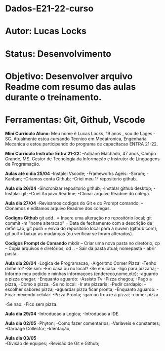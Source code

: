 # Dados-E21-22-curso
# Autor: Lucas Locks
# Status: Desenvolvimento
# Objetivo: Desenvolver arquivo Readme com resumo das aulas durante o treinamento.
# Ferramentas: Git, Github, Vscode

**Mini Curriculo Aluno:**
Meu nome é Lucas Locks, 19 anos , sou de Lages -SC. Atualmente estou cursando Tecnico em Mecatronica, Engenharia Mecanica e estou participando do programa de capacitacao ENTRA 21-22.

**Mini Curriculo Instrutor Entra 21-22:**
-Adriano Machado, 47 anos, Campo Grande, MS, Gestor de Tecnologia da Informação e Instrutor de Linguagens de Programação.

**Aulas até o dia 25/04**
-Instalei Vscode;
-Frameworks Agéis:
 -Scrum;
 -Kanban;
-Criamos conta Github;
-Criei meu 1° repositorio github.

**Aula dia 26/04**
-Sincronizar repositorio github;
-Instalar github desktop;
-Instalar git;
-Criei Arquivo Readme;
-Clonar arquivo Readme do colega.

**Aula dia 27/04**
-Revisamos codigos do Git e do Prompt comando;
-Clonamos e editamos arquivo Readme dos colegas.

   **Codigos Github**
 git add . = Insere uma alteração no repositório local; 
 git commit -m "nome alteracao" = Data de fechamento com a descrição da definição;
 git push = envia do repositorio local para a nuvem (github.com); 
 git pull = baixar as mudanças (ou verificar se foram alterados). 

   **Codigos Prompt de Comando**
mkdir – Criar uma nova pasta no diretório;
cp – Copia arquivos e diretórios;
cd .. - Sair da pasta atual;
nomepasta - abrir pasta.

**Aula dia 28/04**
-Logica de Programacao;
 -Algoritmo Comer Pizza:
  -Tenho dinheiro? 
  -Se sim:
   -Em casa ou no local?
    -Se em casa:
     -ligo para pizzaria;
     -Informo meu pedido e minhas informaçoes (endereco,nome,etc);
     -aguardo a pizza chegar;
      -Enquanto aguardo:
       -Assisto Tv
     -Pizza chegou;
     -Pago a pizza,
     -Como a pizza.
    -Se no local:
     -Ir ate pizzaria;
     -Pedir cardapio;
     -escolher sabores pizza;
     -aguardar pizza ficar pronta;
      -Enquanto aguardo:
       -Ficar mexendo celular.
     -Pizza Pronta;
     -garcon trouxe a pizza;
     -comer pizza.   

  -Se nao: 
   -Fico sem pizza. 

**Aula dia 29/04**
-Introducao a Logica;
-Introducao a IDE.

**Aula dia 02/05**
-Phyton;
 -Como fazer comentarios;
 -Variaveis e constantes;
-Garbage Collector;
-Identação;

 **Aula dia 03/05**      
 -Divisão de equipes;
 -Revisão de Git e Github;             